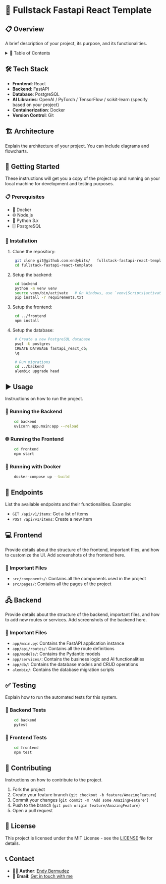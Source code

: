 # 🚀 Fullstack Fastapi React Template

## 📋 Overview
A brief description of your project, its purpose, and its functionalities.


<details>
  <summary>📑 Table of Contents</summary>

- [Overview](#-overview)
- [Tech Stack](#-tech-stack)
- [Architecture](#-architecture)
- [Getting Started](#-getting-started)
- [Installation](#-installation)
- [Usage](#-usage)
- [Endpoints](#-endpoints)
- [Frontend](#-frontend)
- [Backend](#-backend)
- [Testing](#-testing)
- [Contributing](#-contributing)
- [License](#-license)
- [Contact](#-contact)

</details>

## 🛠️ Tech Stack
- **Frontend**: React
- **Backend**: FastAPI
- **Database**: PostgreSQL
- **AI Libraries**: OpenAI / PyTorch / TensorFlow / scikit-learn (specify based on your project)
- **Containerization**: Docker
- **Version Control**: Git

## 🏗️ Architecture
Explain the architecture of your project. You can include diagrams and flowcharts.

## 🏁 Getting Started
These instructions will get you a copy of the project up and running on your local machine for development and testing purposes.

### 📋 Prerequisites
- 🐳 Docker
- 🌐 Node.js
- 🐍 Python 3.x
- 🗄️ PostgreSQL

### 🔧 Installation
1. Clone the repository:
   ```sh
    git clone git@github.com:endybits/   fullstack-fastapi-react-template.git
    cd fullstack-fastapi-react-template
   ```

2. Setup the backend:
   ```sh
    cd backend
    python -m venv venv
    source venv/bin/activate   # On Windows, use `venv\Scripts\activate`
    pip install -r requirements.txt
   ```

3. Setup the frontend:
   ```sh
    cd ../frontend
    npm install
   ```

4. Setup the database:
   ```sh
    # Create a new PostgreSQL database
    psql -U postgres
    CREATE DATABASE fastapi_react_db;
    \q

    # Run migrations
    cd ../backend
    alembic upgrade head
   ```

## ▶️ Usage

Instructions on how to run the project.

### 🚀 Running the Backend
```sh
    cd backend
    uvicorn app.main:app --reload
```

### 🌐 Running the Frontend
```sh
    cd frontend
    npm start
```

### 🐳 Running with Docker
```sh
    docker-compose up --build
```

## 🔗 Endpoints

List the available endpoints and their functionalities.
Example:
- `GET /api/v1/items`: Get a list of items
- `POST /api/v1/items`: Create a new item


## 💻 Frontend
Provide details about the structure of the frontend, important files, and how to customize the UI. Add screenshots of the frontend here.

### 📂 Important Files
- `src/components/`: Contains all the components used in the project
- `src/pages/`: Contains all the pages of the project

## 🖧 Backend
Provide details about the structure of the backend, important files, and how to add new routes or services. Add screenshots of the backend here.

### 📂 Important Files
- `app/main.py`: Contains the FastAPI application instance
- `app/api/routes/`: Contains all the route definitions
- `app/models/`: Contains the Pydantic models
- `app/services/`: Contains the business logic and AI functionalities
- `app/db/`: Contains the database models and CRUD operations
- `alembic/`: Contains the database migration scripts

## ✅ Testing
Explain how to run the automated tests for this system.

### 🧪 Backend Tests
```sh
    cd backend
    pytest
```

### 🧪 Frontend Tests
```sh
    cd frontend
    npm test
```

## 🤝 Contributing
Instructions on how to contribute to the project. 

1. Fork the project
2. Create your feature branch (`git checkout -b feature/AmazingFeature`)
3. Commit your changes (`git commit -m 'Add some AmazingFeature'`)
4. Push to the branch (`git push origin feature/AmazingFeature`)
5. Open a pull request

## 📝 License
This project is licensed under the MIT License - see the [LICENSE](LICENSE) file for details.

## 📞 Contact
- 👨‍💻 **Author**: [Endy Bermudez](https://endyb.dev)
- 📧 **Email**: [Get in touch with me](mailto:endyb.dev@gmail.com)
